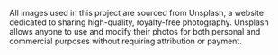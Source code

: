 All images used in this project are sourced from Unsplash, a website dedicated to sharing high-quality, royalty-free photography. Unsplash allows anyone to use and modify their photos for both personal and commercial purposes without requiring attribution or payment.
